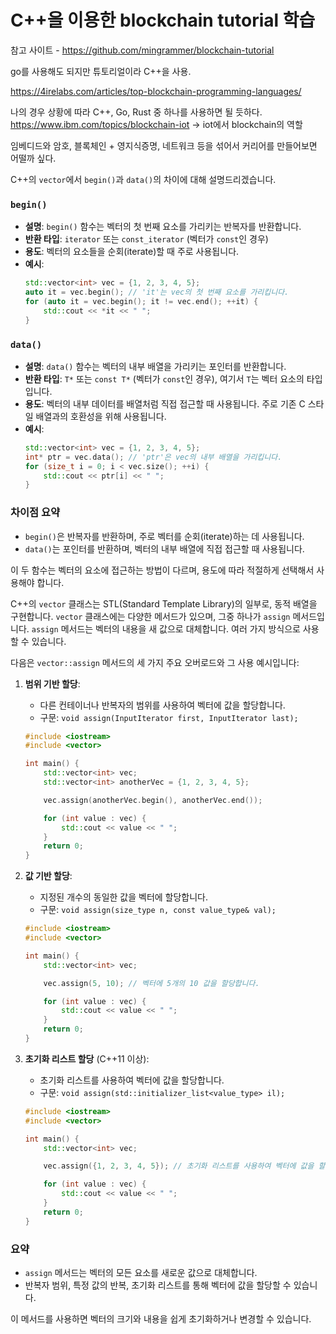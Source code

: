 # C++을 이용한 blockchain tutorial 학습
참고 사이트 - https://github.com/mingrammer/blockchain-tutorial  

go를 사용해도 되지만 튜토리얼이라 C++을 사용.

https://4irelabs.com/articles/top-blockchain-programming-languages/  

나의 경우 상황에 따라 C++, Go, Rust 중 하나를 사용하면 될 듯하다. 
https://www.ibm.com/topics/blockchain-iot -> iot에서 blockchain의 역할

임베디드와 암호, 블록체인 + 영지식증명, 네트워크 등을 섞어서 커리어를 만들어보면 어떨까 싶다.

C++의 `vector`에서 `begin()`과 `data()`의 차이에 대해 설명드리겠습니다.

### `begin()`
- **설명**: `begin()` 함수는 벡터의 첫 번째 요소를 가리키는 반복자를 반환합니다.
- **반환 타입**: `iterator` 또는 `const_iterator` (벡터가 `const`인 경우)
- **용도**: 벡터의 요소들을 순회(iterate)할 때 주로 사용됩니다.
- **예시**:
  ```cpp
  std::vector<int> vec = {1, 2, 3, 4, 5};
  auto it = vec.begin(); // 'it'는 vec의 첫 번째 요소를 가리킵니다.
  for (auto it = vec.begin(); it != vec.end(); ++it) {
      std::cout << *it << " ";
  }
  ```

### `data()`
- **설명**: `data()` 함수는 벡터의 내부 배열을 가리키는 포인터를 반환합니다.
- **반환 타입**: `T*` 또는 `const T*` (벡터가 `const`인 경우), 여기서 `T`는 벡터 요소의 타입입니다.
- **용도**: 벡터의 내부 데이터를 배열처럼 직접 접근할 때 사용됩니다. 주로 기존 C 스타일 배열과의 호환성을 위해 사용됩니다.
- **예시**:
  ```cpp
  std::vector<int> vec = {1, 2, 3, 4, 5};
  int* ptr = vec.data(); // 'ptr'은 vec의 내부 배열을 가리킵니다.
  for (size_t i = 0; i < vec.size(); ++i) {
      std::cout << ptr[i] << " ";
  }
  ```

### 차이점 요약
- `begin()`은 반복자를 반환하며, 주로 벡터를 순회(iterate)하는 데 사용됩니다.
- `data()`는 포인터를 반환하며, 벡터의 내부 배열에 직접 접근할 때 사용됩니다.

이 두 함수는 벡터의 요소에 접근하는 방법이 다르며, 용도에 따라 적절하게 선택해서 사용해야 합니다.

C++의 `vector` 클래스는 STL(Standard Template Library)의 일부로, 동적 배열을 구현합니다. `vector` 클래스에는 다양한 메서드가 있으며, 그중 하나가 `assign` 메서드입니다. `assign` 메서드는 벡터의 내용을 새 값으로 대체합니다. 여러 가지 방식으로 사용할 수 있습니다.

다음은 `vector::assign` 메서드의 세 가지 주요 오버로드와 그 사용 예시입니다:

1. **범위 기반 할당**:
   - 다른 컨테이너나 반복자의 범위를 사용하여 벡터에 값을 할당합니다.
   - 구문: `void assign(InputIterator first, InputIterator last);`
   ```cpp
   #include <iostream>
   #include <vector>

   int main() {
       std::vector<int> vec;
       std::vector<int> anotherVec = {1, 2, 3, 4, 5};

       vec.assign(anotherVec.begin(), anotherVec.end());

       for (int value : vec) {
           std::cout << value << " ";
       }
       return 0;
   }
   ```

2. **값 기반 할당**:
   - 지정된 개수의 동일한 값을 벡터에 할당합니다.
   - 구문: `void assign(size_type n, const value_type& val);`
   ```cpp
   #include <iostream>
   #include <vector>

   int main() {
       std::vector<int> vec;

       vec.assign(5, 10); // 벡터에 5개의 10 값을 할당합니다.

       for (int value : vec) {
           std::cout << value << " ";
       }
       return 0;
   }
   ```

3. **초기화 리스트 할당** (C++11 이상):
   - 초기화 리스트를 사용하여 벡터에 값을 할당합니다.
   - 구문: `void assign(std::initializer_list<value_type> il);`
   ```cpp
   #include <iostream>
   #include <vector>

   int main() {
       std::vector<int> vec;

       vec.assign({1, 2, 3, 4, 5}); // 초기화 리스트를 사용하여 벡터에 값을 할당합니다.

       for (int value : vec) {
           std::cout << value << " ";
       }
       return 0;
   }
   ```

### 요약
- `assign` 메서드는 벡터의 모든 요소를 새로운 값으로 대체합니다.
- 반복자 범위, 특정 값의 반복, 초기화 리스트를 통해 벡터에 값을 할당할 수 있습니다.

이 메서드를 사용하면 벡터의 크기와 내용을 쉽게 초기화하거나 변경할 수 있습니다.